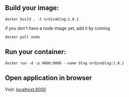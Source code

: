 ## Build your image:

`docker build . -t ordinablog:1.0.1`

if you don't have a node image yet, add it by running

`docker pull node`

## Run your container:

`docker run -d -p 9000:9000 --name blog ordinablog:1.0.1`

## Open application in browser

Visit: [localhost:9000](http://localhost:9000)

